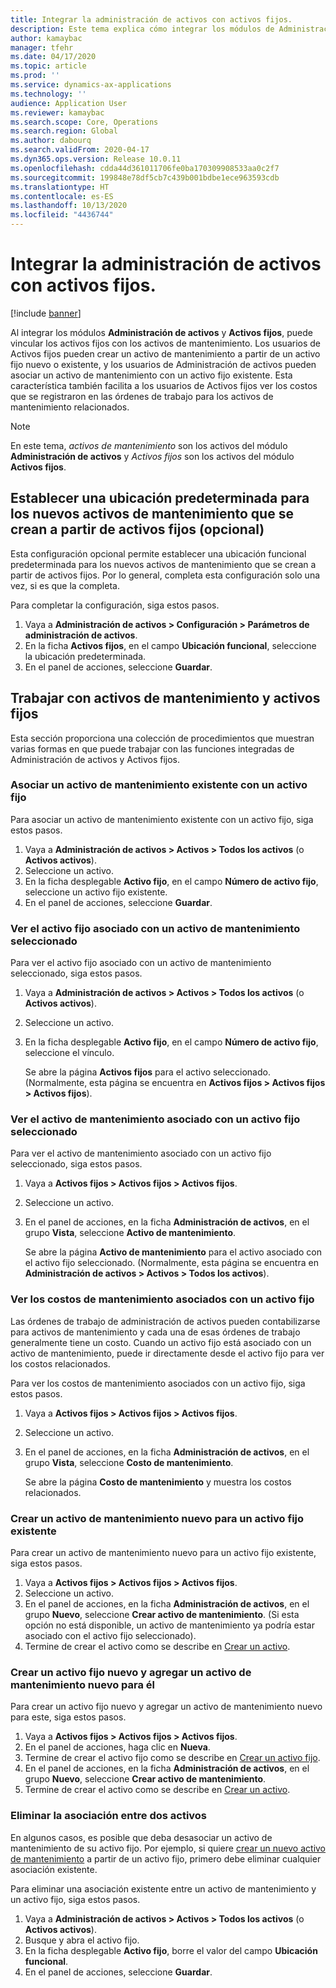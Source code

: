 ```yaml
---
title: Integrar la administración de activos con activos fijos.
description: Este tema explica cómo integrar los módulos de Administración de activos y Activos fijos, para que pueda vincular activos fijos con activos de mantenimiento.
author: kamaybac
manager: tfehr
ms.date: 04/17/2020
ms.topic: article
ms.prod: ''
ms.service: dynamics-ax-applications
ms.technology: ''
audience: Application User
ms.reviewer: kamaybac
ms.search.scope: Core, Operations
ms.search.region: Global
ms.author: dabourq
ms.search.validFrom: 2020-04-17
ms.dyn365.ops.version: Release 10.0.11
ms.openlocfilehash: cdda44d361011706fe0ba170309908533aa0c2f7
ms.sourcegitcommit: 199848e78df5cb7c439b001bdbe1ece963593cdb
ms.translationtype: HT
ms.contentlocale: es-ES
ms.lasthandoff: 10/13/2020
ms.locfileid: "4436744"
---
```

# <a name="integrate-asset-management-with-fixed-assets"></a>Integrar la administración de activos con activos fijos.

[!include [banner](../../includes/banner.md)]

Al integrar los módulos **Administración de activos** y **Activos fijos**, puede vincular los activos fijos con los activos de mantenimiento. Los usuarios de Activos fijos pueden crear un activo de mantenimiento a partir de un activo fijo nuevo o existente, y los usuarios de Administración de activos pueden asociar un activo de mantenimiento con un activo fijo existente. Esta característica también facilita a los usuarios de Activos fijos ver los costos que se registraron en las órdenes de trabajo para los activos de mantenimiento relacionados.

> [!NOTE]
> En este tema, *activos de mantenimiento* son los activos del módulo **Administración de activos** y *Activos fijos* son los activos del módulo **Activos fijos**.

## <a name="set-a-default-location-for-new-maintenance-assets-that-are-created-from-fixed-assets-optional"></a>Establecer una ubicación predeterminada para los nuevos activos de mantenimiento que se crean a partir de activos fijos (opcional)

Esta configuración opcional permite establecer una ubicación funcional predeterminada para los nuevos activos de mantenimiento que se crean a partir de activos fijos. Por lo general, completa esta configuración solo una vez, si es que la completa.

Para completar la configuración, siga estos pasos.

1. Vaya a **Administración de activos \> Configuración \> Parámetros de administración de activos**.
1. En la ficha **Activos fijos**, en el campo **Ubicación funcional**, seleccione la ubicación predeterminada.
1. En el panel de acciones, seleccione **Guardar**.

## <a name="work-with-integrated-maintenance-assets-and-fixed-assets"></a>Trabajar con activos de mantenimiento y activos fijos

Esta sección proporciona una colección de procedimientos que muestran varias formas en que puede trabajar con las funciones integradas de Administración de activos y Activos fijos.

### <a name="associate-an-existing-maintenance-asset-with-a-fixed-asset"></a>Asociar un activo de mantenimiento existente con un activo fijo

Para asociar un activo de mantenimiento existente con un activo fijo, siga estos pasos.

1. Vaya a **Administración de activos \> Activos \> Todos los activos** (o **Activos activos**).
1. Seleccione un activo.
1. En la ficha desplegable **Activo fijo**, en el campo **Número de activo fijo**, seleccione un activo fijo existente.
1. En el panel de acciones, seleccione **Guardar**.

### <a name="view-the-fixed-asset-that-is-associated-with-a-selected-maintenance-asset"></a>Ver el activo fijo asociado con un activo de mantenimiento seleccionado

Para ver el activo fijo asociado con un activo de mantenimiento seleccionado, siga estos pasos.

1. Vaya a **Administración de activos \> Activos \> Todos los activos** (o **Activos activos**).
1. Seleccione un activo.
1. En la ficha desplegable **Activo fijo**, en el campo **Número de activo fijo**, seleccione el vínculo.

    Se abre la página **Activos fijos** para el activo seleccionado. (Normalmente, esta página se encuentra en **Activos fijos \> Activos fijos \> Activos fijos**).

### <a name="view-the-maintenance-asset-that-is-associated-with-a-selected-fixed-asset"></a>Ver el activo de mantenimiento asociado con un activo fijo seleccionado

Para ver el activo de mantenimiento asociado con un activo fijo seleccionado, siga estos pasos.

1. Vaya a **Activos fijos \> Activos fijos \> Activos fijos**.
1. Seleccione un activo.
1. En el panel de acciones, en la ficha **Administración de activos**, en el grupo **Vista**, seleccione **Activo de mantenimiento**.

    Se abre la página **Activo de mantenimiento** para el activo asociado con el activo fijo seleccionado. (Normalmente, esta página se encuentra en **Administración de activos \> Activos \> Todos los activos**).

### <a name="view-maintenance-costs-that-are-associated-with-a-fixed-asset"></a>Ver los costos de mantenimiento asociados con un activo fijo

Las órdenes de trabajo de administración de activos pueden contabilizarse para activos de mantenimiento y cada una de esas órdenes de trabajo generalmente tiene un costo. Cuando un activo fijo está asociado con un activo de mantenimiento, puede ir directamente desde el activo fijo para ver los costos relacionados.

Para ver los costos de mantenimiento asociados con un activo fijo, siga estos pasos.

1. Vaya a **Activos fijos \> Activos fijos \> Activos fijos**.
1. Seleccione un activo.
1. En el panel de acciones, en la ficha **Administración de activos**, en el grupo **Vista**, seleccione **Costo de mantenimiento**.

    Se abre la página **Costo de mantenimiento** y muestra los costos relacionados.

### <a name="create-a-new-maintenance-asset-for-an-existing-fixed-asset"></a><a name="new-maintenance-from-fixed"></a>Crear un activo de mantenimiento nuevo para un activo fijo existente

Para crear un activo de mantenimiento nuevo para un activo fijo existente, siga estos pasos.

1. Vaya a **Activos fijos \> Activos fijos \> Activos fijos**.
1. Seleccione un activo.
1. En el panel de acciones, en la ficha **Administración de activos**, en el grupo **Nuevo**, seleccione **Crear activo de mantenimiento**. (Si esta opción no está disponible, un activo de mantenimiento ya podría estar asociado con el activo fijo seleccionado).
1. Termine de crear el activo como se describe en [Crear un activo](../objects/create-an-object.md).

### <a name="create-a-new-fixed-asset-and-add-a-new-maintenance-asset-for-it"></a>Crear un activo fijo nuevo y agregar un activo de mantenimiento nuevo para él

Para crear un activo fijo nuevo y agregar un activo de mantenimiento nuevo para este, siga estos pasos.

1. Vaya a **Activos fijos \> Activos fijos \> Activos fijos**.
1. En el panel de acciones, haga clic en **Nueva**.
1. Termine de crear el activo fijo como se describe en [Crear un activo fijo](../../../finance/fixed-assets/tasks/create-fixed-asset.md).
1. En el panel de acciones, en la ficha **Administración de activos**, en el grupo **Nuevo**, seleccione **Crear activo de mantenimiento**.
1. Termine de crear el activo como se describe en [Crear un activo](../objects/create-an-object.md).

### <a name="remove-the-association-between-two-assets"></a>Eliminar la asociación entre dos activos

En algunos casos, es posible que deba desasociar un activo de mantenimiento de su activo fijo. Por ejemplo, si quiere [crear un nuevo activo de mantenimiento](#new-maintenance-from-fixed) a partir de un activo fijo, primero debe eliminar cualquier asociación existente.

Para eliminar una asociación existente entre un activo de mantenimiento y un activo fijo, siga estos pasos.

1. Vaya a **Administración de activos \> Activos \> Todos los activos** (o **Activos activos**).
1. Busque y abra el activo fijo.
1. En la ficha desplegable **Activo fijo**, borre el valor del campo **Ubicación funcional**.
1. En el panel de acciones, seleccione **Guardar**.
